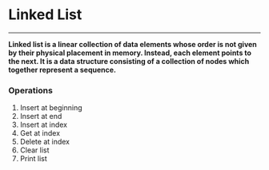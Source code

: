 # Linked List
---

**Linked list is a linear collection of data elements whose order is not given by their physical placement in memory. Instead, each element points to the next. It is a data structure consisting of a collection of nodes which together represent a sequence.**

### Operations

1. Insert at beginning
2. Insert at end
3. Insert at index
4. Get at index
5. Delete at index
6. Clear list
7. Print list
